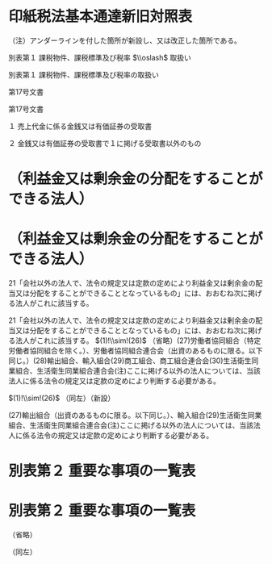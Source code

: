 # 印紙税法基本通達新旧対照表

（注）アンダーラインを付した箇所が新設し、又は改正した箇所である。

別表第１ 課税物件、課税標準及び税率 $\\oslash$ 取扱い

別表第１ 課税物件、課税標準及び税率の取扱い

第17号文書

第17号文書

１ 売上代金に係る金銭又は有価証券の受取書

２ 金銭又は有価証券の受取書で１に掲げる受取書以外のもの

# （利益金又は剰余金の分配をすることができる法人）

# （利益金又は剰余金の分配をすることができる法人）

21「会社以外の法人で、法令の規定又は定款の定めにより利益金又は剰余金の配当又は分配をすることができることとなっているもの」には、おおむね次に掲げる法人がこれに該当する。

21「会社以外の法人で、法令の規定又は定款の定めにより利益金又は剰余金の配当又は分配をすることができることとなっているもの」には、おおむね次に掲げる法人がこれに該当する。 $(1)!\\sim!(26)$ （省略）(27)労働者協同組合（特定労働者協同組合を除く。）、労働者協同組合連合会（出資のあるものに限る。以下同じ。）(28)輸出組合、輸入組合(29)商工組合、商工組合連合会(30)生活衛生同業組合、生活衛生同業組合連合会(注)ここに掲げる以外の法人については、当該法人に係る法令の規定又は定款の定めにより判断する必要がある。

$(1)!\\sim!(26)$ （同左）（新設）

(27)輸出組合（出資のあるものに限る。以下同じ。）、輸入組合(29)生活衛生同業組合、生活衛生同業組合連合会(注)ここに掲げる以外の法人については、当該法人に係る法令の規定又は定款の定めにより判断する必要がある。

# 別表第２ 重要な事項の一覧表

# 別表第２ 重要な事項の一覧表

（省略）

（同左）